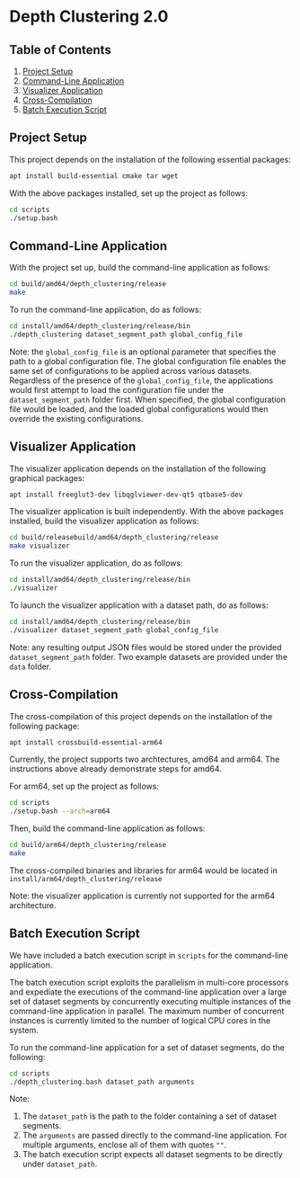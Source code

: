 # Depth Clustering 2.0

## Table of Contents

1. [Project Setup](#project-setup)
2. [Command-Line Application](#command-line-application)
3. [Visualizer Application](#visualizer-application)
4. [Cross-Compilation](#cross-compilation)
5. [Batch Execution Script](#batch-execution-script)

## Project Setup

This project depends on the installation of the following essential packages:

```bash
apt install build-essential cmake tar wget
```

With the above packages installed, set up the project as follows:

```bash
cd scripts
./setup.bash
```

## Command-Line Application

With the project set up, build the command-line application as follows:

```bash
cd build/amd64/depth_clustering/release
make
```

To run the command-line application, do as follows:

```bash
cd install/amd64/depth_clustering/release/bin
./depth_clustering dataset_segment_path global_config_file
```

Note: the `global_config_file` is an optional parameter that specifies the path to a global configuration file. The global configuration file enables the same set of configurations to be applied across various datasets. Regardless of the presence of the `global_config_file`, the applications would first attempt to load the configuration file under the `dataset_segment_path` folder first. When specified, the global configuration file would be loaded, and the loaded global configurations would then override the existing configurations.

## Visualizer Application

The visualizer application depends on the installation of the following graphical packages:

```bash
apt install freeglut3-dev libqglviewer-dev-qt5 qtbase5-dev
```

The visualizer application is built independently. With the above packages installed, build the visualizer application as follows:

```bash
cd build/releasebuild/amd64/depth_clustering/release
make visualizer
```

To run the visualizer application, do as follows:

```bash
cd install/amd64/depth_clustering/release/bin
./visualizer
```

To launch the visualizer application with a dataset path, do as follows:

```bash
cd install/amd64/depth_clustering/release/bin
./visualizer dataset_segment_path global_config_file
```

Note: any resulting output JSON files would be stored under the provided `dataset_segment_path` folder. Two example datasets are provided under the `data` folder.

## Cross-Compilation

The cross-compilation of this project depends on the installation of the following package:

```bash
apt install crossbuild-essential-arm64
```

Currently, the project supports two archtectures, amd64 and arm64. The instructions above already demonstrate steps for amd64.

For arm64, set up the project as follows:

```bash
cd scripts
./setup.bash --arch=arm64
```

Then, build the command-line application as follows:

```bash
cd build/arm64/depth_clustering/release
make
```

The cross-compiled binaries and libraries for arm64 would be located in `install/arm64/depth_clustering/release`

Note: the visualizer application is currently not supported for the arm64 architecture.

## Batch Execution Script

We have included a batch execution script in `scripts` for the command-line application.

The batch execution script exploits the parallelism in multi-core processors and expediate the executions of the command-line application over a large set of dataset segments by concurrently executing multiple instances of the command-line application in parallel. The maximum number of concurrent instances is currently limited to the number of logical CPU cores in the system.

To run the command-line application for a set of dataset segments, do the following:

```bash
cd scripts
./depth_clustering.bash dataset_path arguments
```

Note:
1. The `dataset_path` is the path to the folder containing a set of dataset segments.
2. The `arguments` are passed directly to the command-line application. For multiple arguments, enclose all of them with quotes `""`.
3. The batch execution script expects all dataset segments to be directly under `dataset_path`.